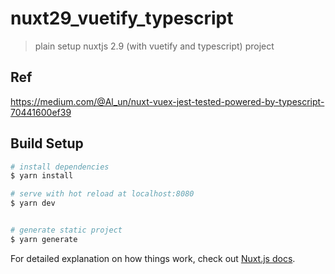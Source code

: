 # nuxt29_vuetify_typescript

> plain setup nuxtjs 2.9 (with vuetify and typescript) project

## Ref

https://medium.com/@Al_un/nuxt-vuex-jest-tested-powered-by-typescript-70441600ef39

## Build Setup

``` bash
# install dependencies
$ yarn install

# serve with hot reload at localhost:8080
$ yarn dev


# generate static project
$ yarn generate
```

For detailed explanation on how things work, check out [Nuxt.js docs](https://nuxtjs.org).
